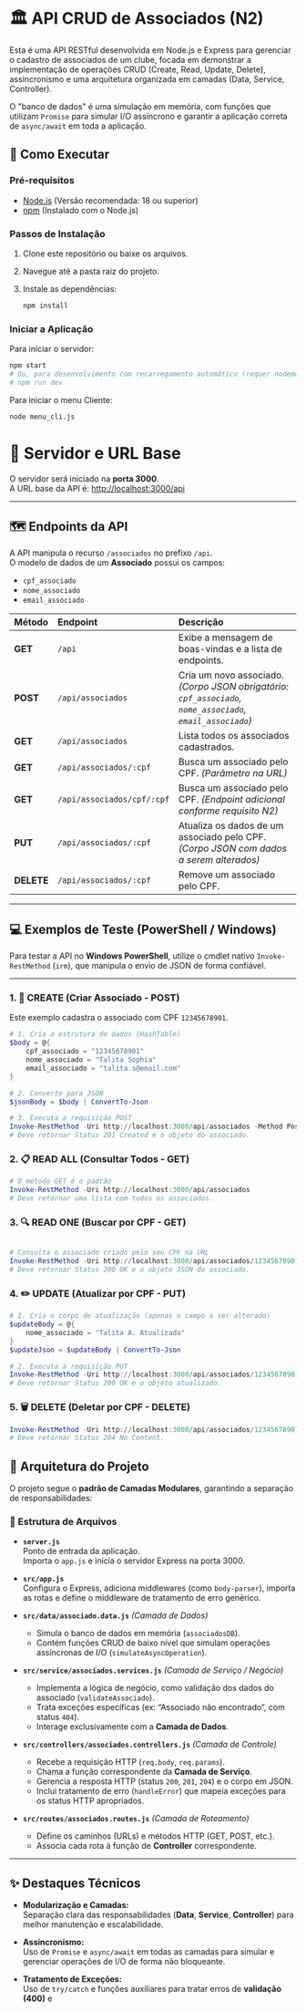 # 🏛️ API CRUD de Associados (N2)

Esta é uma API RESTful desenvolvida em Node.js e Express para gerenciar o cadastro de associados de um clube, focada em demonstrar a implementação de operações CRUD (Create, Read, Update, Delete), assincronismo e uma arquitetura organizada em camadas (Data, Service, Controller).

O "banco de dados" é uma simulação em memória, com funções que utilizam `Promise` para simular I/O assíncrono e garantir a aplicação correta de `async/await` em toda a aplicação.

## 🚀 Como Executar

### Pré-requisitos
* [Node.js](https://nodejs.org/) (Versão recomendada: 18 ou superior)
* [npm](https://www.npmjs.com/) (Instalado com o Node.js)

### Passos de Instalação

1.  Clone este repositório ou baixe os arquivos.
2.  Navegue até a pasta raiz do projeto.
3.  Instale as dependências:

    ```bash
    npm install
    ```

### Iniciar a Aplicação

Para iniciar o servidor:

```bash
npm start
# Ou, para desenvolvimento com recarregamento automático (requer nodemon instalado globalmente ou como devDependency):
# npm run dev
```

Para iniciar o menu Cliente:

```bash
node menu_cli.js
```

# 🚀 Servidor e URL Base

O servidor será iniciado na **porta 3000**.  
A URL base da API é: [http://localhost:3000/api](http://localhost:3000/api)

---

## 🗺️ Endpoints da API

A API manipula o recurso `/associados` no prefixo `/api`.  
O modelo de dados de um **Associado** possui os campos:

- `cpf_associado`
- `nome_associado`
- `email_associado`

| Método | Endpoint | Descrição |
|:-------|:----------|:-----------|
| **GET** | `/api` | Exibe a mensagem de boas-vindas e a lista de endpoints. |
| **POST** | `/api/associados` | Cria um novo associado. <br>*(Corpo JSON obrigatório: `cpf_associado`, `nome_associado`, `email_associado`)* |
| **GET** | `/api/associados` | Lista todos os associados cadastrados. |
| **GET** | `/api/associados/:cpf` | Busca um associado pelo CPF. *(Parâmetro na URL)* |
| **GET** | `/api/associados/cpf/:cpf` | Busca um associado pelo CPF. *(Endpoint adicional conforme requisito N2)* |
| **PUT** | `/api/associados/:cpf` | Atualiza os dados de um associado pelo CPF. *(Corpo JSON com dados a serem alterados)* |
| **DELETE** | `/api/associados/:cpf` | Remove um associado pelo CPF. |

---

## 💻 Exemplos de Teste (PowerShell / Windows)

Para testar a API no **Windows PowerShell**, utilize o cmdlet nativo `Invoke-RestMethod` (`irm`), que manipula o envio de JSON de forma confiável.

---

### 1. 🧩 CREATE (Criar Associado - POST)

Este exemplo cadastra o associado com CPF `12345678901`.

```powershell
# 1. Cria a estrutura de dados (HashTable)
$body = @{
    cpf_associado = "12345678901"
    nome_associado = "Talita Sophia"
    email_associado = "talita.s@email.com"
} 

# 2. Converte para JSON
$jsonBody = $body | ConvertTo-Json

# 3. Executa a requisição POST
Invoke-RestMethod -Uri http://localhost:3000/api/associados -Method Post -Body $jsonBody -ContentType "application/json"
# Deve retornar Status 201 Created e o objeto do associado.
```

### 2. 📋 READ ALL (Consultar Todos - GET)

```powershell
# O método GET é o padrão
Invoke-RestMethod -Uri http://localhost:3000/api/associados
# Deve retornar uma lista com todos os associados.
```

### 3. 🔍 READ ONE (Buscar por CPF - GET)

```powershell

# Consulta o associado criado pelo seu CPF na URL
Invoke-RestMethod -Uri http://localhost:3000/api/associados/12345678901
# Deve retornar Status 200 OK e o objeto JSON do associado.
```

### 4. ✏️ UPDATE (Atualizar por CPF - PUT)

```powershell
# 1. Cria o corpo de atualização (apenas o campo a ser alterado)
$updateBody = @{
    nome_associado = "Talita A. Atualizada"
} 
$updateJson = $updateBody | ConvertTo-Json

# 2. Executa a requisição PUT
Invoke-RestMethod -Uri http://localhost:3000/api/associados/12345678901 -Method Put -Body $updateJson -ContentType "application/json"
# Deve retornar Status 200 OK e o objeto atualizado.
```

### 5. 🗑️ DELETE (Deletar por CPF - DELETE)

```powershell
Invoke-RestMethod -Uri http://localhost:3000/api/associados/12345678901 -Method Delete
# Deve retornar Status 204 No Content.
```

## 📐 Arquitetura do Projeto

O projeto segue o **padrão de Camadas Modulares**, garantindo a separação de responsabilidades:

### 🧩 Estrutura de Arquivos

- **`server.js`**  
  Ponto de entrada da aplicação.  
  Importa o `app.js` e inicia o servidor Express na porta 3000.

- **`src/app.js`**  
  Configura o Express, adiciona middlewares (como `body-parser`), importa as rotas e define o middleware de tratamento de erro genérico.

- **`src/data/associado.data.js`** *(Camada de Dados)*  
  - Simula o banco de dados em memória (`associadosDB`).  
  - Contém funções CRUD de baixo nível que simulam operações assíncronas de I/O (`simulateAsyncOperation`).

- **`src/service/associados.services.js`** *(Camada de Serviço / Negócio)*  
  - Implementa a lógica de negócio, como validação dos dados do associado (`validateAssociado`).  
  - Trata exceções específicas (ex: “Associado não encontrado”, com status `404`).  
  - Interage exclusivamente com a **Camada de Dados**.

- **`src/controllers/associados.controllers.js`** *(Camada de Controle)*  
  - Recebe a requisição HTTP (`req.body`, `req.params`).  
  - Chama a função correspondente da **Camada de Serviço**.  
  - Gerencia a resposta HTTP (status `200`, `201`, `204`) e o corpo em JSON.  
  - Inclui tratamento de erro (`handleError`) que mapeia exceções para os status HTTP apropriados.

- **`src/routes/associados.routes.js`** *(Camada de Roteamento)*  
  - Define os caminhos (URLs) e métodos HTTP (GET, POST, etc.).  
  - Associa cada rota à função de **Controller** correspondente.

---

## ✨ Destaques Técnicos

- **Modularização e Camadas:**  
  Separação clara das responsabilidades (**Data**, **Service**, **Controller**) para melhor manutenção e escalabilidade.

- **Assincronismo:**  
  Uso de `Promise` e `async/await` em todas as camadas para simular e gerenciar operações de I/O de forma não bloqueante.

- **Tratamento de Exceções:**  
  Uso de `try/catch` e funções auxiliares para tratar erros de **validação (400)** e
